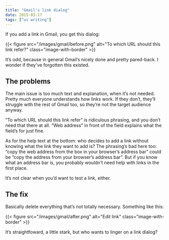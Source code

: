 ```yaml
---
title: "Gmail's link dialog"
date: 2015-03-17
tags: ["ui writing"]
---
```


If you add a link in Gmail, you get this dialog:

{{< figure src="/images/gmail/before.png" alt="To which URL should this link refer?" class="image-with-border" >}}

It’s odd, because in general Gmail’s nicely done and pretty pared-back. I wonder if they've forgotten this existed.

## The problems

The main issue is too much text and explanation, when it’s not needed. Pretty much everyone understands how links work. If they don’t, they’ll struggle with the rest of Gmail too, so they’re not the target audience anyway.

“To which URL should this link refer” is ridiculous phrasing, and you don’t need that there at all. “Web address” in front of the field explains what the field’s for just fine.

As for the help text at the bottom: who decides to add a link without knowing what the link they want to add is? The phrasing’s bad here too: “copy the web address from the box in your browser’s address bar” could be “copy the address from your browser’s address bar”. But if you know what an address bar is, you probably wouldn’t need help with links in the first place.

It’s not clear when you’d want to test a link, either.

## The fix

Basically delete everything that’s not totally necessary. Something like this:

{{< figure src="/images/gmail/after.png" alt="Edit link" class="image-with-border" >}}

It’s straightfoward, a little stark, but who wants to linger on a link dialog?

<!-- https://uiwriting.tumblr.com/post/113883043759/if-you-add-a-link-in-gmail-you-get-this-dialog -->

